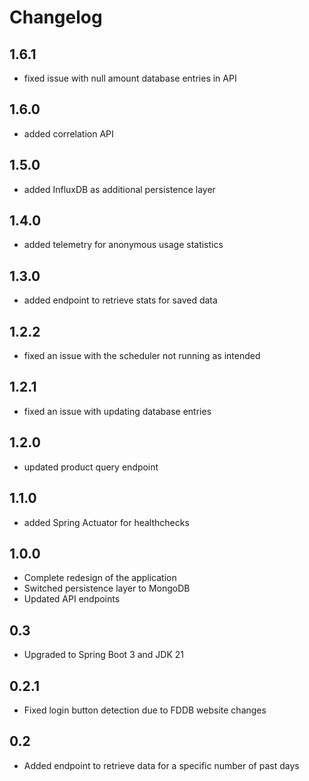 # Changelog

## 1.6.1

- fixed issue with null amount database entries in API

## 1.6.0

- added correlation API

## 1.5.0

- added InfluxDB as additional persistence layer

## 1.4.0

- added telemetry for anonymous usage statistics

## 1.3.0

- added endpoint to retrieve stats for saved data

## 1.2.2

- fixed an issue with the scheduler not running as intended

## 1.2.1

- fixed an issue with updating database entries

## 1.2.0

- updated product query endpoint

## 1.1.0

- added Spring Actuator for healthchecks

## 1.0.0

- Complete redesign of the application
- Switched persistence layer to MongoDB
- Updated API endpoints

## 0.3

- Upgraded to Spring Boot 3 and JDK 21

## 0.2.1

- Fixed login button detection due to FDDB website changes

## 0.2

- Added endpoint to retrieve data for a specific number of past days